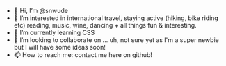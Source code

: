 - 👋 Hi, I’m @snwude
- 👀 I’m interested in international travel, staying active (hiking, bike riding etc) reading, music, wine, dancing + all things fun & interesting.
- 🌱 I’m currently learning CSS
- 💞️ I’m looking to collaborate on ... uh, not sure yet as I'm a super newbie but I will have some ideas soon!
- 📫 How to reach me: contact me here on github!

<!---
snwude/snwude is a ✨ special ✨ repository because its `README.md` (this file) appears on your GitHub profile.
You can click the Preview link to take a look at your changes.
--->
